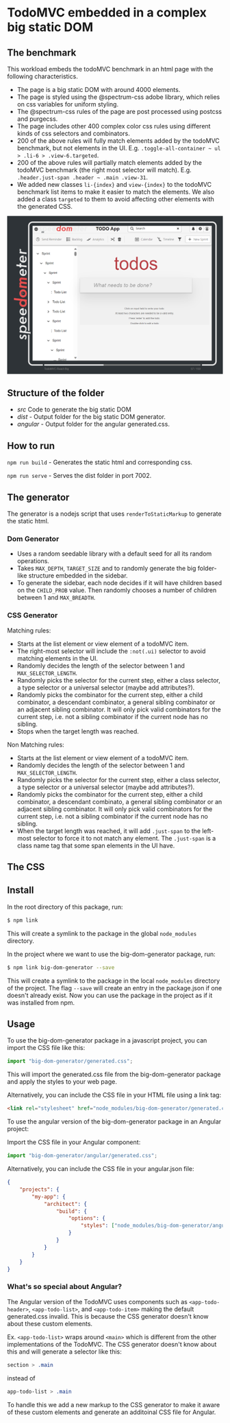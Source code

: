 # TodoMVC embedded in a complex big static DOM

## The benchmark

This workload embeds the todoMVC benchmark in an html page with the following characteristics.

-   The page is a big static DOM with around 4000 elements.
-   The page is styled using the @spectrum-css adobe library, which relies on css variables for uniform styling.
-   The @spectrum-css rules of the page are post processed using postcss and purgecss.
-   The page includes other 400 complex color css rules using different kinds of css selectors and combinators.
-   200 of the above rules will fully match elements added by the todoMVC benchmark, but not elements in the UI. E.g. `.toggle-all-container ~ ul > .li-6 > .view-6.targeted`.
-   200 of the above rules will partially match elements added by the todoMVC benchmark (the right most selector will match). E.g. `.header.just-span .header ~ .main .view-31`.
-   We added new classes `li-{index}` and `view-{index}` to the todoMVC benchmark list items to make it easier to match the elements. We also added a class `targeted` to them to avoid affecting other elements with the generated CSS.

<p align = "center">
<img src="complex-dom-workload.png" alt="workload" width="800"/>
</p>

## Structure of the folder

-   _src_ Code to generate the big static DOM
-   _dist_ - Output folder for the big static DOM generator.
-   _angular_ - Output folder for the angular generated.css.

## How to run

`npm run build` - Generates the static html and corresponding css.

`npm run serve` - Serves the dist folder in port 7002.

## The generator

The generator is a nodejs script that uses `renderToStaticMarkup` to generate the static html.

### Dom Generator

-   Uses a random seedable library with a default seed for all its random operations.
-   Takes `MAX_DEPTH`, `TARGET_SIZE` and to randomly generate the big folder-like structure embedded in the sidebar.
-   To generate the sidebar, each node decides if it will have children based on the `CHILD_PROB` value. Then randomly chooses a number of children between 1 and `MAX_BREADTH`.

### CSS Generator

Matching rules:

-   Starts at the list element or view element of a todoMVC item.
-   The right-most selector will include the `:not(.ui)` selector to avoid matching elements in the UI.
-   Randomly decides the length of the selector between 1 and `MAX_SELECTOR_LENGTH`.
-   Randomly picks the selector for the current step, either a class selector, a type selector or a universal selector (maybe add attributes?).
-   Randomly picks the combinator for the current step, either a child combinator, a descendant combinator, a general sibling combinator or an adjacent sibling combinator. It will only pick valid combinators for the current step, i.e. not a sibling combinator if the current node has no sibling.
-   Stops when the target length was reached.

Non Matching rules:

-   Starts at the list element or view element of a todoMVC item.
-   Randomly decides the length of the selector between 1 and `MAX_SELECTOR_LENGTH`.
-   Randomly picks the selector for the current step, either a class selector, a type selector or a universal selector (maybe add attributes?).
-   Randomly picks the combinator for the current step, either a child combinator, a descendant combinato, a general sibling combinator or an adjacent sibling combinator. It will only pick valid combinators for the current step, i.e. not a sibling combinator if the current node has no sibling.
-   When the target length was reached, it will add `.just-span` to the left-most selector to force it to not match any element. The `.just-span` is a class name tag that some span elements in the UI have.

## The CSS

## Install

In the root directory of this package, run:

```bash
$ npm link
```

This will create a symlink to the package in the global `node_modules` directory.

In the project where we want to use the big-dom-generator package, run:

```bash
$ npm link big-dom-generator --save
```

This will create a symlink to the package in the local `node_modules` directory of the project. The flag `--save` will create an entry in the package.json if one doesn't already exist. Now you can use the package in the project as if it was installed from npm.

## Usage

To use the big-dom-generator package in a javascript project, you can import the CSS file like this:

```javascript
import "big-dom-generator/generated.css";
```

This will import the generated.css file from the big-dom-generator package and apply the styles to your web page.

Alternatively, you can include the CSS file in your HTML file using a link tag:

```html
<link rel="stylesheet" href="node_modules/big-dom-generator/generated.css" />
```

To use the angular version of the big-dom-generator package in an Angular project:

Import the CSS file in your Angular component:

```javascript
import "big-dom-generator/angular/generated.css";
```

Alternatively, you can include the CSS file in your angular.json file:

```json
{
    "projects": {
        "my-app": {
            "architect": {
                "build": {
                    "options": {
                        "styles": ["node_modules/big-dom-generator/angular/generated.css"]
                    }
                }
            }
        }
    }
}
```

### What's so special about Angular?

The Angular version of the TodoMVC uses components such as `<app-todo-header>`, `<app-todo-list>`, and `<app-todo-item>` making the default generated.css invalid. This is because the CSS generator doesn't know about these custom elements.

Ex. `<app-todo-list>` wraps around `<main>` which is different from the other implementations of the TodoMVC. The CSS generator doesn't know about this and will generate a selector like this:

```css
section > .main
```

instead of

```css
app-todo-list > .main
```

To handle this we add a new markup to the CSS generator to make it aware of these custom elements and generate an additoinal CSS file for Angular.
